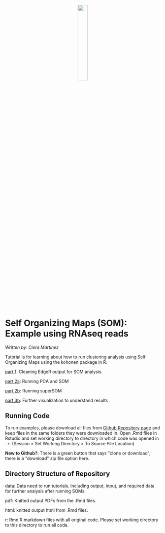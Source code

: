 <div style="text-align:center"><img src ="https://github.com/iamciera/SOMexample/blob/gh-pages/html/example.jpg?raw=true" width="25%" height="25%"/></div>

# Self Organizing Maps (SOM): Example using RNAseq reads

*Written by: Ciera Martinez*

Tutorial is for learning about how to run clustering analysis using Self Organizing Maps using the kohonen package in R.

[part 1](html/SOM_RNAseq_tutorial_part1_clean.html): Cleaning EdgeR output for SOM analysis.

[part 2a](html/SOM_RNAseq_tutorial_part2a_SOM.html): Running PCA and SOM

[part 2b](html/SOM_RNAseq_tutorial_part2a_SOM.html): Running superSOM 

[part 3b](html/SOM_RNAseq_tutorial_part3b_visualizeSSOM.html): Further visualization to understand results

Running Code
-------------

To run examples, please download all files from [Github Repository page](https://github.com/iamciera/SOMexample) and keep files in the same folders they were downloaded in. Open .Rmd files in Rstudio and set working directory to directory in which code was opened in `.r`. (Session > Set Working Directory > To Source File Location)

**New to Github?**: There is a green button that says "clone or download", there is a "download" zip file option here.

Directory Structure of Repository
---------------------

data: Data need to run tutorials. Including output, input, and required data for further analysis after running SOMs.

pdf: Knitted output PDFs from the .Rmd files.

html: knitted output html from .Rmd files.

r: Rmd R markdown files with all original code. Please set working directory to this directory to run all code.